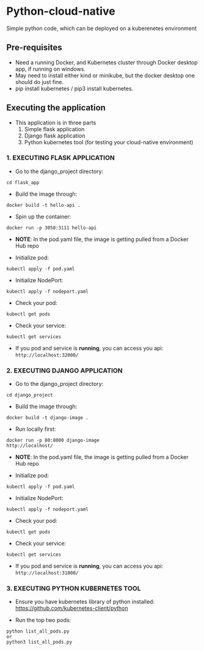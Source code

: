 # Python-cloud-native
Simple python code, which can be deployed on a kuberenetes environment

## Pre-requisites 

- Need a running Docker, and Kubernetes cluster through Docker desktop app, if running on windows.
- May need to install either kind or minikube, but the docker desktop one should do just fine.
- pip install kubernetes / pip3 install kubernetes.
  
## Executing the application
- This application is in three parts
  1. Simple flask application
  2. Django flask application
  3. Python kubernetes tool (for testing your cloud-native environment)
    
### 1. EXECUTING FLASK APPLICATION
- Go to the django_project directory: 
````buildoutcfg
cd flask_app
````

- Build the image through: 
````buildoutcfg
docker build -t hello-api .
````

- Spin up the container: 
````buildoutcfg
docker run -p 3050:3111 hello-api
````

- **NOTE**: In the pod.yaml file, the image is getting pulled from a Docker Hub repo

- Initialize pod:
````buildoutcfg
kubectl apply -f pod.yaml
````

- Initialize NodePort:
````buildoutcfg
kubectl apply -f nodeport.yaml
````

- Check your pod:
````buildoutcfg
kubectl get pods
````

- Check your service:
````buildoutcfg
kubectl get services
````

- If you pod and service is **running**, you can access you api:
``http://localhost:32000/``

### 2. EXECUTING DJANGO APPLICATION
- Go to the django_project directory: 
````buildoutcfg
cd django_project
````

- Build the image through: 
````buildoutcfg
docker build -t django-image .
````
- Run locally first: 
````buildoutcfg
docker run -p 80:8000 django-image
http://localhost/
````
- **NOTE**: In the pod.yaml file, the image is getting pulled from a Docker Hub repo

- Initialize pod:
````buildoutcfg
kubectl apply -f pod.yaml
````

- Initialize NodePort:
````buildoutcfg
kubectl apply -f nodeport.yaml
````

- Check your pod:
````buildoutcfg
kubectl get pods
````

- Check your service:
````buildoutcfg
kubectl get services
````

- If you pod and service is **running**, you can access you api:
``http://localhost:31000/``
  
### 3. EXECUTING PYTHON KUBERNETES TOOL

- Ensure you have kubernetes library of python installed: https://github.com/kubernetes-client/python

- Run the top two pods:
````buildoutcfg
python list_all_pods.py 
or 
python3 list_all_pods.py
````